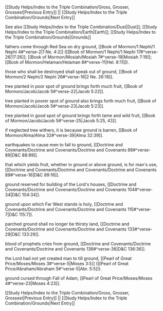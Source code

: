 [[Study Helps/Index to the Triple Combination/Gross, Grosser, Grossest|Previous Entry]]  ||  [[Study Helps/Index to the Triple Combination/Grounds|Next Entry]]

 See also [[Study Helps/Index to the Triple Combination/Dust|Dust]]; [[Study Helps/Index to the Triple Combination/Earth|Earth]]; [[Study Helps/Index to the Triple Combination/Grounds|Grounds]]

 fathers come through Red Sea on dry ground, [[Book of Mormon/1 Nephi/1 Nephi 4#^verse-2|1 Ne. 4:2]] ([[Book of Mormon/1 Nephi/1 Nephi 17#^verse-26|17:26]]; [[Book of Mormon/Mosiah/Mosiah 7#^verse-19|Mosiah 7:19]]; [[Book of Mormon/Helaman/Helaman 8#^verse-11|Hel. 8:11]]).

 those who shall be destroyed shall speak out of ground, [[Book of Mormon/2 Nephi/2 Nephi 26#^verse-16|2 Ne. 26:16]].

 tree planted in poor spot of ground brings forth much fruit, [[Book of Mormon/Jacob/Jacob 5#^verse-22|Jacob 5:22]].

 tree planted in poorer spot of ground also brings forth much fruit, [[Book of Mormon/Jacob/Jacob 5#^verse-23|Jacob 5:23]].

 tree planted in good spot of ground brings forth tame and wild fruit, [[Book of Mormon/Jacob/Jacob 5#^verse-25|Jacob 5:25, 43]].

 if neglected tree withers, it is because ground is barren, [[Book of Mormon/Alma/Alma 32#^verse-39|Alma 32:39]].

 earthquakes to cause men to fall to ground, [[Doctrine and Covenants/Doctrine and Covenants/Doctrine and Covenants 88#^verse-89|D&C 88:89]].

 that which yields fruit, whether in ground or above ground, is for man's use, [[Doctrine and Covenants/Doctrine and Covenants/Doctrine and Covenants 89#^verse-16|D&C 89:16]].

 ground reserved for building of the Lord's houses, [[Doctrine and Covenants/Doctrine and Covenants/Doctrine and Covenants 104#^verse-34|D&C 104:34]].

 ground upon which Far West stands is holy, [[Doctrine and Covenants/Doctrine and Covenants/Doctrine and Covenants 115#^verse-7|D&C 115:7]].

 parched ground shall no longer be thirsty land, [[Doctrine and Covenants/Doctrine and Covenants/Doctrine and Covenants 133#^verse-29|D&C 133:29]].

 blood of prophets cries from ground, [[Doctrine and Covenants/Doctrine and Covenants/Doctrine and Covenants 136#^verse-36|D&C 136:36]].

 the Lord had not yet created man to till ground, [[Pearl of Great Price/Moses/Moses 3#^verse-5|Moses 3:5]] ([[Pearl of Great Price/Abraham/Abraham 5#^verse-5|Abr. 5:5]]).

 ground cursed through Fall of Adam, [[Pearl of Great Price/Moses/Moses 4#^verse-23|Moses 4:23]].

[[Study Helps/Index to the Triple Combination/Gross, Grosser, Grossest|Previous Entry]]  ||  [[Study Helps/Index to the Triple Combination/Grounds|Next Entry]]